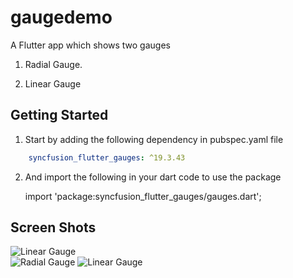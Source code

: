 

# gaugedemo

  

A Flutter app which shows two gauges

1) Radial Gauge.

2) Linear Gauge

## Getting Started
1) Start by adding the following dependency in pubspec.yaml file
```yaml
	syncfusion_flutter_gauges: ^19.3.43
```
		
2) And import the following in your dart code to use the package 

	import 'package:syncfusion_flutter_gauges/gauges.dart';

## Screen Shots
![Linear Gauge](https://user-images.githubusercontent.com/80746702/135660164-3fd6d4ed-433d-4795-a2be-707d6c02e511.png)	
![Radial Gauge](https://user-images.githubusercontent.com/80746702/135660222-bb9b5e04-3714-4270-9441-c2621abbc75b.png)
![Linear Gauge](https://user-images.githubusercontent.com/80746702/135660318-ad8d4014-3682-42a6-90cb-6db2a2d33900.png)
